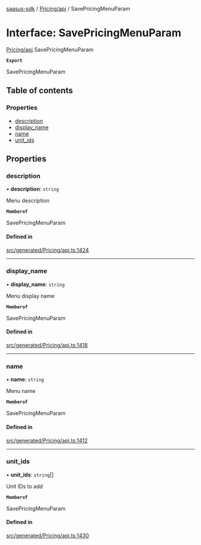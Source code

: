 [saasus-sdk](../README.md) / [Pricing/api](../modules/Pricing_api.md) / SavePricingMenuParam

# Interface: SavePricingMenuParam

[Pricing/api](../modules/Pricing_api.md).SavePricingMenuParam

**`Export`**

SavePricingMenuParam

## Table of contents

### Properties

- [description](Pricing_api.SavePricingMenuParam.md#description)
- [display\_name](Pricing_api.SavePricingMenuParam.md#display_name)
- [name](Pricing_api.SavePricingMenuParam.md#name)
- [unit\_ids](Pricing_api.SavePricingMenuParam.md#unit_ids)

## Properties

### description

• **description**: `string`

Menu description

**`Memberof`**

SavePricingMenuParam

#### Defined in

[src/generated/Pricing/api.ts:1424](https://github.com/saasus-platform/saasus-sdk-javascript/blob/997c544/src/generated/Pricing/api.ts#L1424)

___

### display\_name

• **display\_name**: `string`

Menu display name

**`Memberof`**

SavePricingMenuParam

#### Defined in

[src/generated/Pricing/api.ts:1418](https://github.com/saasus-platform/saasus-sdk-javascript/blob/997c544/src/generated/Pricing/api.ts#L1418)

___

### name

• **name**: `string`

Menu name

**`Memberof`**

SavePricingMenuParam

#### Defined in

[src/generated/Pricing/api.ts:1412](https://github.com/saasus-platform/saasus-sdk-javascript/blob/997c544/src/generated/Pricing/api.ts#L1412)

___

### unit\_ids

• **unit\_ids**: `string`[]

Unit IDs to add

**`Memberof`**

SavePricingMenuParam

#### Defined in

[src/generated/Pricing/api.ts:1430](https://github.com/saasus-platform/saasus-sdk-javascript/blob/997c544/src/generated/Pricing/api.ts#L1430)
